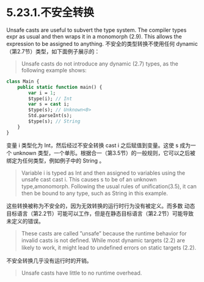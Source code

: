 # 5.23.1.不安全转换

Unsafe casts are useful to subvert the type system. The compiler types expr as usual and then wraps it in a monomorph (2.9). This allows the expression to be assigned to anything.
 不安全的类型转换不使用任何 dynamic（第2.7节）类型，如下面例子展示的：

> Unsafe casts do not introduce any dynamic (2.7) types, as the following example shows:

```haxe
class Main { 
    public static function main() { 
        var i = 1; 
        $type(i); // Int 
        var s = cast i; 
        $type(s); // Unknown<0> 
        Std.parseInt(s); 
        $type(s); // String 
    } 
} 
```

变量 i 类型化为 Int，然后经过不安全转换 cast i 之后赋值到变量。这使 s 成为一个 unknown 类型，一个单形。根据合一（第3.5节）的一般规则，它可以之后被绑定为任何类型，例如例子中的 String 。

> Variable i is typed as Int and then assigned to variables using the unsafe cast cast i. This causes s to be of an unknown type,amonomorph. Following the usual rules of uniﬁcation(3.5), it can then be bound to any type, such as String in this example.

这些转换被称为不安全的，因为无效转换的运行时行为没有被定义。而多数 动态目标语言（第2.2节）可能可以工作，但是在静态目标语言（第2.2节）可能导致未定义的错误。

> These casts are called ”unsafe” because the runtime behavior for invalid casts is not deﬁned. While most dynamic targets (2.2) are likely to work, it might lead to undeﬁned errors on static targets (2.2).

不安全转换几乎没有运行时的开销。

> Unsafe casts have little to no runtime overhead.